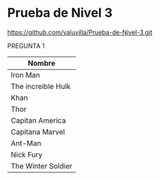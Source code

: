 # Prueba de Nivel 3
https://github.com/valuvilla/Prueba-de-Nivel-3.git

PREGUNTA 1

| Nombre            | 
|-------------------| 
| Iron Man          | 
| The increible Hulk|
| Khan              |
| Thor              |
| Capitan America   |
| Capitana Marvel   |
| Ant-Man           |
| Nick Fury         |
| The Winter Soldier|

 
